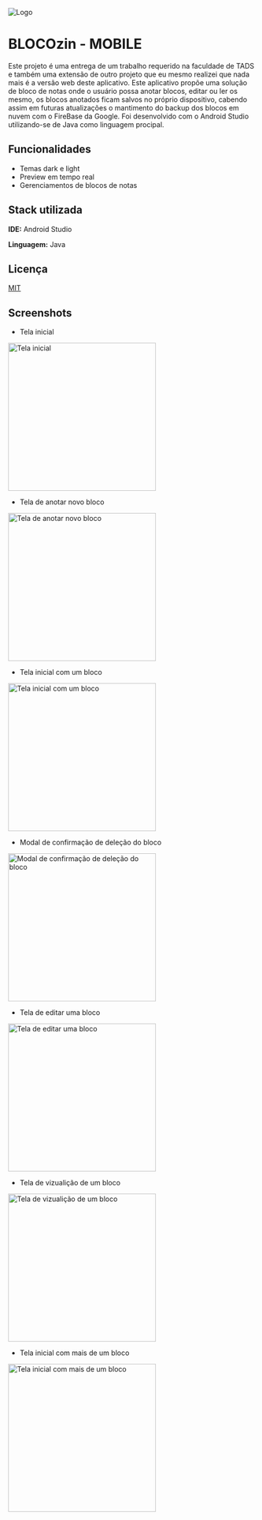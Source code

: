 
![Logo](logo.png)
# BLOCOzin - MOBILE

Este projeto é uma entrega de um trabalho requerido na faculdade de TADS e também uma extensão de outro projeto que eu mesmo realizei que nada mais é a versão web deste aplicativo.
Este aplicativo propõe uma solução de bloco de notas onde o usuário possa anotar blocos, editar ou ler os mesmo, os blocos anotados ficam salvos no próprio dispositivo, cabendo assim em futuras atualizações o mantimento do backup dos blocos em nuvem com o FireBase da Google. Foi desenvolvido com o Android Studio utilizando-se de Java como linguagem procipal.



## Funcionalidades

- Temas dark e light
- Preview em tempo real
- Gerenciamentos de blocos de notas


## Stack utilizada

**IDE:** Android Studio

**Linguagem:** Java


## Licença

[MIT](https://choosealicense.com/licenses/mit/)


## Screenshots

- Tela inicial
<img src="screenshots-app/tela-inicial.png" alt="Tela inicial" width="300">

- Tela de anotar novo bloco
<img src="screenshots-app/tela-cadastro.png" alt="Tela de anotar novo bloco" width="300">

- Tela inicial com um bloco
<img src="screenshots-app/tela-inicial-com-cadastro-1.png" alt="Tela inicial com um bloco" width="300">

- Modal de confirmação de deleção do bloco
<img src="screenshots-app/modal-confirmacao-deletar.png" alt="Modal de confirmação de deleção do bloco" width="300">

- Tela de editar uma bloco
<img src="screenshots-app/tela-editar.png" alt="Tela de editar uma bloco" width="300">

- Tela de vizualição de um bloco
<img src="screenshots-app/tela-editar.png" alt="Tela de vizualição de um bloco" width="300">

- Tela inicial com mais de um bloco
<img src="screenshots-app/tela-inicial-com-cadastro-2.png" alt="Tela inicial com mais de um bloco" width="300">

